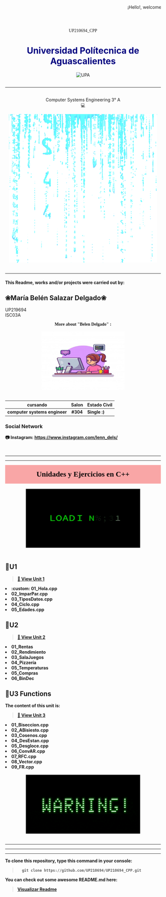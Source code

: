 
  <marquee behavior="scroll" direction="left" height="60" scrollamount="5">¡Hello!, welcome to my Github. Developed especially for the subject of: Programming. </marquee>  
  <div align ="center">

<center> <p style="font-family:Castellar;">UP210694_CPP</p>

<h1 style="color:Navy"><b> Universidad Polítecnica de Aguascalientes </b></h1>
</center>
<div align ="center">
<img src="https://upa.edu.mx/wp-content/uploads/2021/02/Logo_UPA-1024x617.jpg" alt="UPA" width="270" height="190"
/>
</div>
<br>
<hr>

<br>Computer Systems Engineering 3° A  
💻
</div>
<div align ="center">
<img src="/.vscode/giphy.gif"/>
</div>
<br>
<hr>


<h4>This Readme, works and/or projects were carried out by:</h4> 

## ❀María Belén Salazar Delgado❀ 

UP219694   
ISC03A  

<center> <p style="font-family:Castellar;" color= "#EE253D"><b>More about "Belen Delgado" :<b></p> </center>
<div align ="center">
<img src="/.vscode/niñ.jpg" width="270" height="190"/>
</div>
<br>



| cursando| Salon| Estado Civil | 
| -------------- | -------------------------------- | ------------ |
| computer systems engineer | <center> #304</center>           | Single :)  |
  

### Social Network
:camera: Instagram: https://www.instagram.com/lenn_dels/  

<br>
<hr>
<hr>

<marquee behavior="scroll" bgcolor="#F9A6A6" direction="down" height="60" scrollamount="2"><center><font face=adler color="#000000" size=5><b> Unidades y Ejercicios en C++ </font> </center>
</marquee> 
<div align ="center">
<img src="/.vscode/log.gif" width="370" height="190"/>
</div>
<br>

 ## __📁U1__
 > [🔎 View Unit 1](https://github.com/UP210694/UP210694_CPP/tree/main/U1)
<e1>
<li> :custom: 01_Hola.cpp</li>
<li>02_ImparPar.cpp</li> 
<li>03_TiposDatos.cpp</li>
<li>04_Ciclo.cpp</li>
<li>05_Edades.cpp</li> 
</e>

 ## __📁U2__ 
 > [🔎 View Unit 2](https://github.com/UP210694/UP210694_CPP/tree/main/U2)
<e1>
<li>01_Rentas</li>
<li>02_Rendimiento</li> 
<li>03_SalaJuegos</li>
<li>04_Pizzería</li>
<li>05_Temperaturas</li> 
<li>05_Compras</li> 
<li>06_BinDec</li> 
</e>  
  
## __📁U3 Functions__
The content of this unit is:
 > [🔎 View Unit 3](https://github.com/UP210694/UP210694_CPP/tree/main/U3)
<e1>
<li>01_Biseccion.cpp</li>
<li>02_ABisiesto.cpp</li> 
<li>03_Cosenos.cpp</li>
<li>04_DesEstan.cpp</li>
<li>05_Desgloce.cpp</li> 
<li>06_ConvAR.cpp</li>
<li>07_RFC.cpp</li>
<li>08_Vector.cpp</li>
<li>09_FR.cpp</li>
</e> 
<br>

<div align ="center">
<img src="/.vscode/war.gif" width="370" height="190"/>
</div>
<br>
<hr>
<hr>
<hr>  

To clone this repository, type this command in your console:
>       git clone https://github.com/UP210694/UP210694_CPP.git    

You can check out some awesome README.md here: 
> [Visualizar Readme](https://github.com/matiassingers/awesome-readme)  


